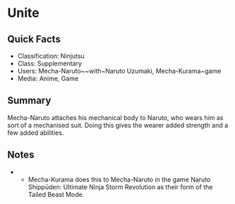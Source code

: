 # Unite

## Quick Facts
- Classification: Ninjutsu
- Class: Supplementary
- Users: Mecha-Naruto~~with~Naruto Uzumaki, Mecha-Kurama~game
- Media: Anime, Game

## Summary
Mecha-Naruto attaches his mechanical body to Naruto, who wears him as sort of a mechanised suit. Doing this gives the wearer added strength and a few added abilities.

## Notes
- * Mecha-Kurama does this to Mecha-Naruto in the game Naruto Shippūden: Ultimate Ninja Storm Revolution as their form of the Tailed Beast Mode.
